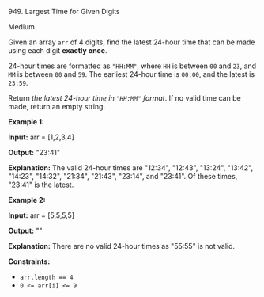 949\. Largest Time for Given Digits

Medium

Given an array `arr` of 4 digits, find the latest 24-hour time that can be made using each digit **exactly once**.

24-hour times are formatted as `"HH:MM"`, where `HH` is between `00` and `23`, and `MM` is between `00` and `59`. The earliest 24-hour time is `00:00`, and the latest is `23:59`.

Return _the latest 24-hour time in `"HH:MM"` format_. If no valid time can be made, return an empty string.

**Example 1:**

**Input:** arr = [1,2,3,4]

**Output:** "23:41"

**Explanation:** The valid 24-hour times are "12:34", "12:43", "13:24", "13:42", "14:23", "14:32", "21:34", "21:43", "23:14", and "23:41". Of these times, "23:41" is the latest.

**Example 2:**

**Input:** arr = [5,5,5,5]

**Output:** ""

**Explanation:** There are no valid 24-hour times as "55:55" is not valid.

**Constraints:**

*   `arr.length == 4`
*   `0 <= arr[i] <= 9`